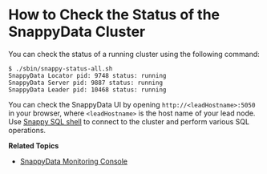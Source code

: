 <a id="howto-statuscluster"></a>
# How to Check the Status of the SnappyData Cluster
You can check the status of a running cluster using the following command:


```pre
$ ./sbin/snappy-status-all.sh
SnappyData Locator pid: 9748 status: running
SnappyData Server pid: 9887 status: running
SnappyData Leader pid: 10468 status: running
```

You can check the SnappyData UI by opening `http://<leadHostname>:5050` in your browser, where `<leadHostname>` is the host name of your lead node. Use [Snappy SQL shell](use_snappy_shell.md) to connect to the cluster and perform various SQL operations.

**Related Topics**

* [SnappyData Monitoring Console](../monitoring/monitoring.md)
